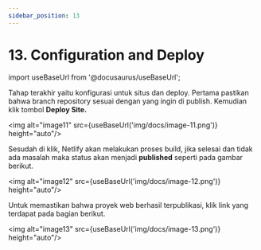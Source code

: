 ```yaml
---
sidebar_position: 13
---
```


# 13. Configuration and Deploy

import useBaseUrl from '@docusaurus/useBaseUrl';

Tahap terakhir yaitu konfigurasi untuk situs dan deploy. Pertama pastikan bahwa branch repository sesuai dengan yang ingin di publish. Kemudian klik tombol **Deploy Site.**

<img alt="image11" src={useBaseUrl('img/docs/image-11.png')} height="auto"/>

Sesudah di klik, Netlify akan melakukan proses build, jika selesai dan tidak ada masalah maka status akan menjadi **published** seperti pada gambar berikut.

<img alt="image12" src={useBaseUrl('img/docs/image-12.png')} height="auto"/>

Untuk memastikan bahwa proyek web berhasil terpublikasi, klik link yang terdapat pada bagian berikut.

<img alt="image13" src={useBaseUrl('img/docs/image-13.png')} height="auto"/>
